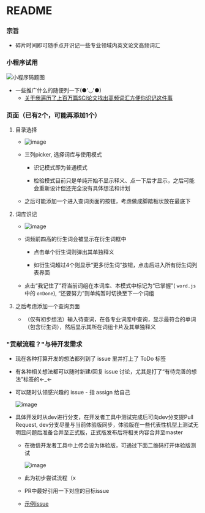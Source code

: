 # README

### 宗旨

- 碎片时间即可随手点开识记一些专业领域内英文论文高频词汇

### 小程序试用
![小程序码题图](https://user-images.githubusercontent.com/22675861/191650369-bf00e3e4-36a1-4f21-ba81-952290b3091c.png)

- 一些推广什么的随便列一下(●'◡'●)
  - [关于我遍历了上百万篇SCI论文找出高频词汇方便你识记这件事](https://mp.weixin.qq.com/s/DW_rgmhKXYQ_xVUkf5g4Hg)


### 页面（已有2个，可能再添加1个）

1. 目录选择

    - ![image](https://user-images.githubusercontent.com/22675861/191643546-4ed67ef1-81b6-4e9d-bcbd-e4fdaf91bb59.png)
  
    - 三列picker, 选择词库与使用模式
        
        - 识记模式即为普通模式

        - 检验模式目前只是单纯开始不显示释义、点一下后才显示，之后可能会重新设计但还完全没有具体想法和计划

    - 之后可能添加一个进入查词页面的按钮，考虑做成脚踏板状放在最底下

2. 词库识记

    - ![image](https://user-images.githubusercontent.com/22675861/191644756-dd430427-d9c5-45f4-92a2-dc73e7627f19.png)


    - 词频前四高的衍生词会被显示在衍生词框中

        - 点击单个衍生词则弹出其单独释义

        - 如衍生词超过4个则显示“更多衍生词”按钮，点击后进入所有衍生词列表界面

    - 点击“我记住了”将当前词组在本词库、本模式中标记为“已掌握”( `word.js` 中的 `onDone`), “还要努力”则单纯暂时切换至下一个词组

3. 之后考虑添加一个查询页面

    - （仅有初步想法）输入待查词，在各专业词库中查询，显示最符合的单词（包含衍生词），然后显示其所在词组卡片及其单独释义

### "贡献流程？"与待开发需求

- 现在各种打算开发的想法都列到了 issue 里并打上了 ToDo 标签
- 有各种相关想法都可以随时新建/回复 issue 讨论，尤其是打了“有待完善的想法”标签的←_←
- 可以随时认领感兴趣的 issue - 指 assign 给自己
  
  ![image](https://user-images.githubusercontent.com/22675861/191906009-5bfb6d6d-0b60-469a-82fa-36816d816d52.png)
- 具体开发时从dev进行分支，在开发者工具中测试完成后可向dev分支提Pull Request, dev分支尽量与当前体验版同步，体验版在一些代表性机型上测试无明显问题后准备合并至正式版，正式版发布后将相关内容合并至master
  - 在微信开发者工具中上传会设为体验版，可通过下面二维码打开体验版测试
    
    ![image](https://user-images.githubusercontent.com/22675861/191907196-cd995282-6080-44fc-a6c5-8b297d1b674c.png)
  - 此为初步尝试流程（x
  - PR中最好引用一下对应的目标issue
  - [示例issue](https://github.com/Yijia-Zhou/sci_hotwords/issues/7)